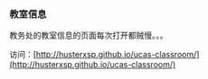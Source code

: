 ### 教室信息

教务处的教室信息的页面每次打开都贼慢。。。

访问：[http://husterxsp.github.io/ucas-classroom/](http://husterxsp.github.io/ucas-classroom/)